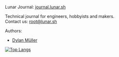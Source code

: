 Lunar Journal: [journal.lunar.sh](https://journal.lunar.sh/)

Technical journal for engineers, hobbyists and makers. <br>
Contact us: [root@lunar.sh](mailto:root@lunar.sh)

Authors: 
- [Dylan Müller](https://www.linkedin.com/in/lunarjournal)

[![Top Langs](https://github-readme-stats-48wc.vercel.app/api/top-langs/?username=lunarjournal&layout=compact)](https://github.com/lunarjournal/github-readme-stats)


